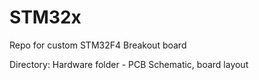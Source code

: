 # STM32x
Repo for custom STM32F4 Breakout board

Directory:
Hardware folder - PCB Schematic, board layout
